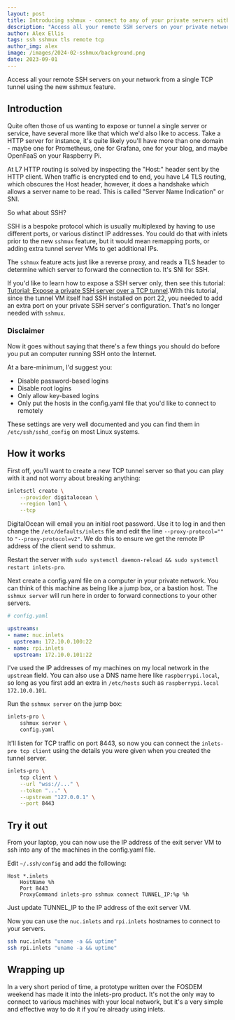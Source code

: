 ```yaml
---
layout: post
title: Introducing sshmux - connect to any of your private servers with a single tunnel VM
description: "Access all your remote SSH servers on your private network from a single TCP tunnel using the new sshmux feature."
author: Alex Ellis
tags: ssh sshmux tls remote tcp
author_img: alex
image: /images/2024-02-sshmux/background.png
date: 2023-09-01
---
```


Access all your remote SSH servers on your network from a single TCP tunnel using the new sshmux feature.

## Introduction

Quite often those of us wanting to expose or tunnel a single server or service, have several more like that which we'd also like to access. Take a HTTP server for instance, it's quite likely you'll have more than one domain - maybe one for Prometheus, one for Grafana, one for your blog, and maybe OpenFaaS on your Raspberry Pi.

At L7 HTTP routing is solved by inspecting the "Host:" header sent by the HTTP client. When traffic is encrypted end to end, you have L4 TLS routing, which obscures the Host header, however, it does a handshake which allows a server name to be read. This is called "Server Name Indication" or SNI.

So what about SSH?

SSH is a bespoke protocol which is usually multiplexed by having to use different ports, or various distinct IP addresses. You could do that with inlets prior to the new `sshmux` feature, but it would mean remapping ports, or adding extra tunnel server VMs to get additional IPs.

The `sshmux` feature acts just like a reverse proxy, and reads a TLS header to determine which server to forward the connection to. It's SNI for SSH.

If you'd like to learn how to expose a SSH server only, then see this tutorial: [Tutorial: Expose a private SSH server over a TCP tunnel](https://docs.inlets.dev/tutorial/ssh-tcp-tunnel/).With this tutorial, since the tunnel VM itself had SSH installed on port 22, you needed to add an extra port on your private SSH server's configuration. That's no longer needed with `sshmux`.

### Disclaimer

Now it goes without saying that there's a few things you should do before you put an computer running SSH onto the Internet.

At a bare-minimum, I'd suggest you:

* Disable password-based logins
* Disable root logins
* Only allow key-based logins
* Only put the hosts in the config.yaml file that you'd like to connect to remotely

These settings are very well documented and you can find them in `/etc/ssh/sshd_config` on most Linux systems.

## How it works

First off, you'll want to create a new TCP tunnel server so that you can play with it and not worry about breaking anything:

```bash
inletsctl create \
    --provider digitalocean \
    --region lon1 \
    --tcp
```

DigitalOcean will email you an initial root password. Use it to log in and then change the `/etc/defaults/inlets` file and edit the line `--proxy-protocol=""` to `"--proxy-protocol=v2"`. We do this to ensure we get the remote IP address of the client send to sshmux.

Restart the server with `sudo systemctl daemon-reload && sudo systemctl restart inlets-pro`.

Next create a config.yaml file on a computer in your private network. You can think of this machine as being like a jump box, or a bastion host. The `sshmux server` will run here in order to forward connections to your other servers.

```yaml
# config.yaml

upstreams:
- name: nuc.inlets
  upstream: 172.10.0.100:22
- name: rpi.inlets
  upstream: 172.10.0.101:22
```

I've used the IP addresses of my machines on my local network in the `upstream` field. You can also use a DNS name here like `raspberrypi.local`, so long as you first add an extra in `/etc/hosts` such as `raspberrypi.local  172.10.0.101`.

Run the `sshmux server` on the jump box:

```bash
inlets-pro \
    sshmux server \
    config.yaml
```

It'll listen for TCP traffic on port 8443, so now you can connect the `inlets-pro tcp client` using the details you were given when you created the tunnel server.

```bash
inlets-pro \
    tcp client \
    --url "wss://..." \
    --token "..." \
    --upstream "127.0.0.1" \
    --port 8443
```

## Try it out

From your laptop, you can now use the IP address of the exit server VM to ssh into any of the machines in the config.yaml file.

Edit `~/.ssh/config` and add the following:

```
Host *.inlets
    HostName %h
    Port 8443
    ProxyCommand inlets-pro sshmux connect TUNNEL_IP:%p %h
```

Just update TUNNEL_IP to the IP address of the exit server VM.

Now you can use the `nuc.inlets` and `rpi.inlets` hostnames to connect to your servers.

```bash
ssh nuc.inlets "uname -a && uptime"
ssh rpi.inlets "uname -a && uptime"
```

## Wrapping up

In a very short period of time, a prototype written over the FOSDEM weekend has made it into the inlets-pro product. It's not the only way to connect to various machines with your local network, but it's a very simple and effective way to do it if you're already using inlets.

